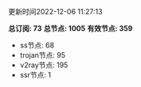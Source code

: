 更新时间2022-12-06 11:27:13

**总订阅: 73**
**总节点: 1005**
**有效节点: 359**
- ss节点: 68
- trojan节点: 95
- v2ray节点: 195
- ssr节点: 1

